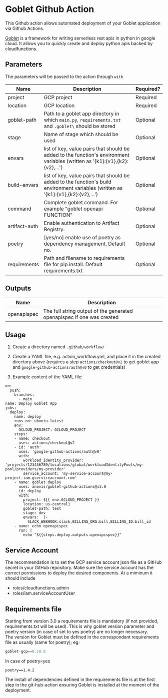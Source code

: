 # Goblet Github Action

This Github action allows automated deployment of your Goblet application via Github Actions.

[Goblet](https://github.com/goblet/goblet) is a framework for writing serverless rest apis in python in google cloud. It allows you to quickly create and deploy python apis backed by cloudfunctions.

## Parameters

The parameters will be passed to the action through `with`

| Name  | Description                                                                                                                        | Required?  |
|---|------------------------------------------------------------------------------------------------------------------------------------|---|
| project  | GCP project                                                                                                                        | Required  |
| location  | GCP location                                                                                                                       | Required  |
| goblet-path  | Path to a goblet app directory in which `main.py`, `requirements.txt` and `.goblet\` should be stored                              | Optional  |
| stage  | Name of stage which should be used                                                                                                 | Optional  |
| envars | list of key, value pairs that should be added to the function's environment variables (written as '{k1}:{v1},{k2}:{v2},...')       | Optional
| build-envars | list of key, value pairs that should be added to the function's build environment variables (written as '{k1}:{v1},{k2}:{v2},...') | Optional
| command | Complete goblet command. For example "goblet openapi FUNCTION"                                                                     | Optional
| artifact-auth | Enable authentication to Artifact Registry.                                                                                        | Optional
| poetry | [yes/no] enable use of poetry as dependency management. Default no.                                                                | Optional
| requirements | Path and filename to requirements file for pip install. Default requirements.txt                                                   | Optional

## Outputs


| Name  | Description  |
|---|---|
| openapispec  | The full string output of the generated openapispec if one was created  |

## Usage

1. Create a directory named `.github/workflow/`

2. Create a YAML file, e.g. action_workflow.yml, and place it in the created directory above 
(requires a step `actions/checkout@v2` to get goblet app and `google-github-actions/auth@v0` to 
get credentials)

3. Example content of the YAML file:

```
on:
  push:
    branches:
      - main
name: Deploy Goblet App
jobs:
  deploy:
    name: deploy
    runs-on: ubuntu-latest
    env:
      GCLOUD_PROJECT: GCLOUD_PROJECT
    steps:
    - name: checkout
      uses: actions/checkout@v2
    - id: 'auth'
      uses: 'google-github-actions/auth@v0'
      with:
        workload_identity_provider: 'projects/123456789/locations/global/workloadIdentityPools/my-pool/providers/my-provider'
        service_account: 'my-service-account@my-project.iam.gserviceaccount.com'
    - name: goblet deploy
      uses: anovis/goblet-github-actions@v3.0
      id: deploy
      with:
        project: ${{ env.GCLOUD_PROJECT }}
        location: us-central1
        goblet-path: test
        stage: dev
        envars:  |-
          SLACK_WEBHOOK:slack,BILLING_ORG:bill,BILLING_ID:bill_id
    - name: echo openapispec
      run: |
        echo "${{steps.deploy.outputs.openapispec}}"

```


## Service Account

The recommendation is to set the GCP service account json file as a GitHub secret in your GitHub repository.
Make sure the service account has the correct permissions to deploy the desired components. At a miminum it should include

* roles/cloudfunctions.admin
* roles/iam.serviceAccountUser


## Requirements file

Starting from version 3.0 a requirements file is mandatory (if not provided,
requirements.txt will be used). This is why goblet version parameter and poetry
version (in case of set to yes poetry) are no longer necessary.  
The version for Goblet must be defined in the correspondant requirements file 
as usually (same for poetry); eg:

``` Python
goblet-gcp==0.10.0
```

In case of poetry=yes

```
poetry==1.4.2
```

The install of dependencies defined in the requirements file is at the first step
in the git-hub-action ensuring Goblet is installed at the moment of the 
deployment.


